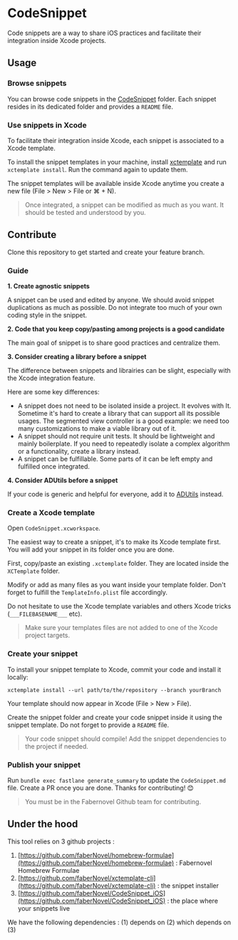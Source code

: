 #  CodeSnippet

Code snippets are a way to share iOS practices and facilitate their integration inside Xcode projects.

## Usage

### Browse snippets

You can browse code snippets in the [CodeSnippet](https://github.com/faberNovel/CodeSnippet_iOS/tree/master/CodeSnippet.md) folder. Each snippet resides in its dedicated folder and provides a `README` file.

### Use snippets in Xcode

To facilitate their integration inside Xcode, each snippet is associated to a Xcode template.

To install the snippet templates in your machine, install [xctemplate](https://github.com/faberNovel/xctemplate-cli) and run `xctemplate install`. Run the command again to update them.

The snippet templates will be available inside Xcode anytime you create a new file (File > New > File or ⌘ + N).

> Once integrated, a snippet can be modified as much as you want. It should be tested and understood by you.

## Contribute

Clone this repository to get started and create your feature branch.

### Guide

**1. Create agnostic snippets**

A snippet can be used and edited by anyone. We should avoid snippet duplications as much as possible. Do not integrate too much of your own coding style in the snippet.

**2. Code that you keep copy/pasting among projects is a good candidate**

The main goal of snippet is to share good practices and centralize them.

**3. Consider creating a library before a snippet**

The difference between snippets and librairies can be slight, especially with the Xcode integration feature.

Here are some key differences:

- A snippet does not need to be isolated inside a project. It evolves with It. Sometime it's hard to create a library that can support all its possible usages. The segmented view controller is a good example: we need too many customizations to make a viable library out of it.
- A snippet should not require unit tests. It should be lightweight and mainly boilerplate. If you need to repeatedly isolate a complex algorithm or a functionality, create a library instead.
- A snippet can be fulfillable. Some parts of it can be left empty and fulfilled once integrated.

**4. Consider ADUtils before a snippet**

If your code is generic and helpful for everyone, add it to [ADUtils](https://github.com/applidium/ADUtils) instead.

### Create a Xcode template

Open `CodeSnippet.xcworkspace`.

The easiest way to create a snippet, it's to make its Xcode template first. You will add your snippet in its folder once you are done.

First, copy/paste an existing `.xctemplate` folder. They are located inside the `XCTemplate` folder.

Modify or add as many files as you want inside your template folder. Don't forget to fulfill the `TemplateInfo.plist` file accordingly.

Do not hesitate to use the Xcode template variables and others Xcode tricks (`___FILEBASENAME___` etc).

> Make sure your templates files are not added to one of the Xcode project targets.

### Create your snippet

To install your snippet template to Xcode, commit your code and install it locally:

`xctemplate install --url path/to/the/repository --branch yourBranch`

Your template should now appear in Xcode (File > New > File).

Create the snippet folder and create your code snippet inside it using the snippet template. Do not forget to provide a `README` file.

> Your code snippet should compile! Add the snippet dependencies to the project if needed.

### Publish your snippet

Run `bundle exec fastlane generate_summary` to update the `CodeSnippet.md` file. Create a PR once you are done. Thanks for contributing! 😊

> You must be in the Fabernovel Github team for contributing.

## Under the hood

This tool relies on 3 github projects :

1. [https://github.com/faberNovel/homebrew-formulae](https://github.com/faberNovel/homebrew-formulae) : Fabernovel Homebrew Formulae
2. [https://github.com/faberNovel/xctemplate-cli](https://github.com/faberNovel/xctemplate-cli) : the snippet installer
3. [https://github.com/faberNovel/CodeSnippet_iOS](https://github.com/faberNovel/CodeSnippet_iOS) : the place where your snippets live

We have the following dependencies : (1) depends on (2) which depends on (3)
